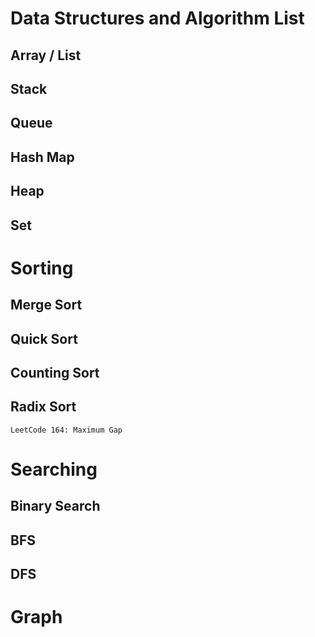 # Data Structures and Algorithm List 

## Array / List 

## Stack 


## Queue 


## Hash Map 


## Heap 


## Set 

# Sorting 
## Merge Sort


## Quick Sort 

## Counting Sort 


## Radix Sort 
	LeetCode 164: Maximum Gap


# Searching 
## Binary Search


## BFS 


## DFS 


# Graph 
